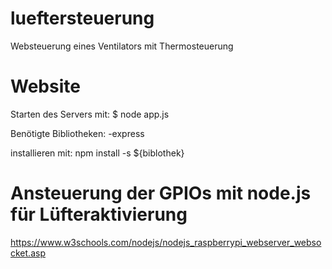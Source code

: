 # lueftersteuerung
Websteuerung eines Ventilators mit Thermosteuerung


# Website
Starten des Servers mit:
$ node app.js

Benötigte Bibliotheken:
-express


installieren mit:
npm install -s ${biblothek}



# Ansteuerung der GPIOs mit node.js für Lüfteraktivierung
https://www.w3schools.com/nodejs/nodejs_raspberrypi_webserver_websocket.asp
